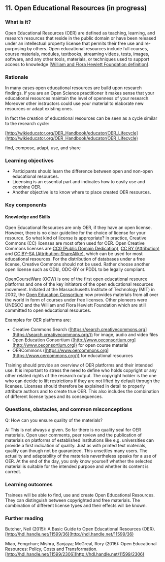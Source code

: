 ## 11. Open Educational Resources (in progress)

### What is it?

Open Educational Resources (OER) are defined as teaching, learning, and research resources that reside in the public domain or have been released under an intellectual property license that permits their free use and re-purposing by others. Open educational resources include full courses, course materials, modules, textbooks, streaming videos, tests,  images, software, and any other tools, materials, or techniques used to support access to knowledge [[William and Flora Hewlett Foundation definition](https://www.hewlett.org/strategy/open-educational-resources/)].

### Rationale

In many cases open educational resources are build upon research findings. If you are an Open Science practitioner it makes sense that your educational resources maintain the level of openness of your research. Moreover other instructors could use your material to elaborate new resources or adapt existing ones.

In fact the creation of educational resources can be seen as a cycle similar to the research cycle:

[http://wikieducator.org/OER_Handbook/educator/OER_Lifecycle](http://wikieducator.org/OER_Handbook/educator/OER_Lifecycle)

find, compose, adapt, use, and share

### Learning objectives

- Participants should learn the difference between open and non-open educational resources.
- Licensing is an essential part and indicates how to easily use and combine OER.
- Another objective is to know where to place created OER resources.

### Key components

#### Knowledge and Skills

Open Educational Resources are only OER, if they have an open license. However, there is no clear guideline for the choice of license for your resource. So what kind of license is appropriate? In practice, Creative Commons (CC) licenses are most often used for OER. 
Open Creative Commons licenses are [CC0 (Public Domain Dedication)](https://creativecommons.org/publicdomain/zero/1.0/), [CC BY (Attribution)](https://creativecommons.org/licenses/by/4.0/) and [CC BY-SA (Attribution-ShareAlike)](https://creativecommons.org/licenses/by-sa/4.0/), which can be used for most educational resources. For the distribution of databases under a free license, Creative Commons should not be used. Rather choose another open license such as ODbl, ODC-BY or PDDL to be legally compliant.

OpenCourseWare (OCW) is one of the first open educational resource platforms and one of the key initiators of the open educational resources movement. Initiated at the Massachusetts Institute of Technology (MIT) in 2002, the [Open Education Consortium](http://www.oeconsortium.org) now provides materials from all over the world in form of courses under free licenses. Other pioneers were UNESCO and the William and Flora Hewlett Foundation  which are still committed to open educational resources.

Examples for OER platforms are:

-  Creative Commons Search ([https://search.creativecommons.org](https://search.creativecommons.org/)) for image, audio and video files
-  Open Education Consortium ([http://www.oeconsortium.org](http://www.oeconsortium.org)) for open course material
-  OERCommons ([https://www.oercommons.org](https://www.oercommons.org/)) for educational resources

Training should provide an overview of OER platforms and their intended use. It is important to stress the need to define who holds copyright or any other related rights of the research output. The copyright holder is the one who can decide to lift restrictions if they are not lifted by default through the licenses. Licenses should therefore be explained in detail to properly attribute authors and to create true OER. This also includes the combination of different license types and its consequences.

### Questions, obstacles, and common misconceptions

Q: How can you ensure quality of the materials?

A: This is not always a given. So far there is no quality seal for OER materials. Open user comments, peer review and the publication of materials on platforms of established institutions like e.g. universities can provide a first indication of quality. Just as with printed text materials, quality can though not be guaranteed. This unsettles many users. The actuality and adaptability of the materials nevertheless speaks for a use of OER. At the end of the day, you only know yourself whether the selected material is suitable for the intended purpose and whether its content is correct.


### Learning outcomes

Trainees will be able to find, use and create Open Educational Resources. They can  distinguish between copyrighted and free materials. The combination of different license types and their effects will be known.

### Further reading
Butcher, Neil (2015): A Basic Guide to Open Educational Resources (OER). [http://hdl.handle.net/11599/36](http://hdl.handle.net/11599/36)

Miao, Fengchun; Mishra, Sanjaya; McGreal, Rory (2016): Open Educational Resources: Policy, Costs and Transformation. [http://hdl.handle.net/11599/2306](http://hdl.handle.net/11599/2306)
